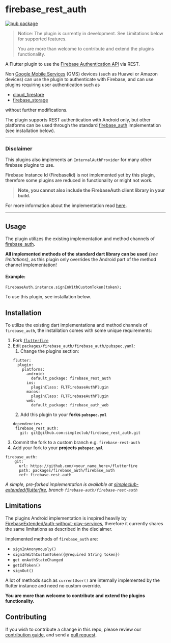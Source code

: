 # firebase_rest_auth

[![pub package](https://img.shields.io/pub/v/firebase_rest_auth.svg)](https://pub.dartlang.org/packages/firebase_rest_auth)

> Notice: The plugin is currently in development. See Limitations below for supported features. 
>
> You are more than welcome to contribute and extend the plugins functionality.

A Flutter plugin to use the [Firebase Authentication API](https://firebase.google.com/products/auth/) via REST.

Non [Google Mobile Services](https://www.android.com/gms/) (GMS) devices (such as Huawei or Amazon devices) 
can use the plugin to authenticate with Firebase, and can use plugins requiring user authentication such as 
* [cloud_firestore](https://pub.dev/packages/cloud_firestore)
* [firebase_storage](https://pub.dev/packages/firebase_storage)

without further modifications.  

The plugin supports REST authentication with Android only, but other platforms can be used through 
the standard [firebase_auth](https://pub.dev/packages/firebase_auth) implementation (see installation below).

___

### Disclaimer
This plugins also implements an `InternalAuthProvider` for many other firebase plugins to use.

Firebase Instance Id (FirebaseIid) is not implemented yet by this plugin, therefore some plugins
are reduced in functionality or might not work.

> **Note, you cannot also include the FirebaseAuth client library in your build.**

For more information about the implementation read [here](https://github.com/FirebaseExtended/auth-without-play-services/blob/master/README.md).

---

## Usage
The plugin utilizes the existing implementation and method channels of 
[firebase_auth](https://github.com/FirebaseExtended/flutterfire/tree/master/packages/firebase_auth/firebase_auth).

**All implemented methods of the standard dart library can be used** *(see limitations)*, 
as this plugin only overrides the Android part of the method channel implementation!

#### Example:

```
FirebaseAuth.instance.signInWithCustomToken(token);
```

To use this plugin, see installation below.

## Installation

To utilize the existing dart implementationa and method channels of `firebase_auth`, 
the installation comes with some unique requirements:

1. Fork [`flutterfire`](https://github.com/FirebaseExtended/flutterfire)
2. Edit `packages/firebase_auth/firebase_auth/pubspec.yaml`:
    1. Change the plugins section:
     ```
     flutter:
       plugin:
         platforms:
           android:
             default_package: firebase_rest_auth
           ios:
             pluginClass: FLTFirebaseAuthPlugin
           macos:
             pluginClass: FLTFirebaseAuthPlugin
           web:
             default_package: firebase_auth_web
     ```
    2. Add this plugin to your **forks `pubspec.yml`**
    ```
   dependencies:
     firebase_rest_auth:
       git: git@github.com:simpleclub/firebase_rest_auth.git
   ```
3. Commit the fork to a custom branch e.g. `firebase-rest-auth`
4. Add your fork to your **projects `pubspec.yml`**
```
firebase_auth:
    git:
      url: https://github.com/<your_name_here>/flutterfire
      path: packages/firebase_auth/firebase_auth
      ref: firebase-rest-auth
```

*A simple, pre-forked implementation is available at [simpleclub-extended/flutterfire](https://github.com/simpleclub-extended/flutterfire/tree/firebase-auth/firebase-rest-auth), branch `firebase-auth/firebase-rest-auth`*

## Limitations

The plugins Android implementation is inspired heavily by 
[FirebaseExtended/auth-without-play-services](https://github.com/FirebaseExtended/auth-without-play-services),
therefore it currently shares the same limitations as described in the disclaimer.

Implemented methods of `firebase_auth` are:

* `signInAnonymously()`
* `signInWithCustomToken({@required String token})`
* `get onAuthStateChanged`
* `getIdToken()`
* `signOut()`

A lot of methods such as `currentUser()` are internally implemented by the flutter instance and need no custom override.

**You are more than welcome to contribute and extend the plugins functionality.**

## Contributing

If you wish to contribute a change in this repo,
please review our [contribution guide](https://github.com/simpleclub/firebase_rest_auth/blob/master/CONTRIBUTING.md),
and send a [pull request](https://github.com/simpleclub/firebase_rest_auth/pulls).
 